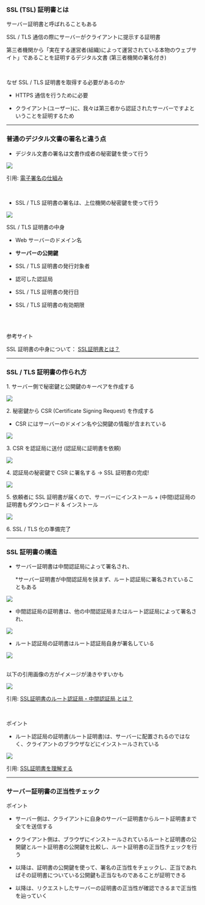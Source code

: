 ### SSL (TSL) 証明書とは

サーバー証明書と呼ばれることもある

SSL / TLS 通信の際にサーバーがクライアントに提示する証明書

第三者機関から「実在する運営者(組織)によって運営されている本物のウェブサイト」であることを証明するデジタル文書 (第三者機関の署名付き)

<br>

なぜ SSL / TLS 証明書を取得する必要があるのか

- HTTPS 通信を行うために必要

- クライアント(ユーザー)に、我々は第三者から認証されたサーバーですよということを証明するため

---

### 普通のデジタル文書の署名と違う点

- デジタル文書の署名は文書作成者の秘密鍵を使って行う

<img src="./img/Digital-Signature_1.gif" />

引用: [電子署名の仕組み](https://www.jipdec.or.jp/project/research/why-e-signature/PKI-crypto-mechanism.html)

<br>

- SSL / TLS 証明書の署名は、上位機関の秘密鍵を使って行う

<img src="./img/SSL-TLS-Certificate_1.png" />

<br>

SSL / TLS 証明書の中身

- Web サーバーのドメイン名

- **サーバーの公開鍵**  

- SSL / TLS 証明書の発行対象者

- 認可した認証局

- SSL / TLS 証明書の発行日

- SSL / TLS 証明書の有効期限

<br>
<br>

参考サイト

SSL 証明書の中身について： [SSL証明書とは？](https://www.cloudflare.com/ja-jp/learning/ssl/what-is-an-ssl-certificate/)

---

### SSL / TLS 証明書の作られ方

1\. サーバー側で秘密鍵と公開鍵のキーペアを作成する

<img src="./img/TLS-Certificate-Create_1.png" />

<br>

2\. 秘密鍵から CSR (Certificate Signing Request) を作成する

- CSR にはサーバーのドメイン名や公開鍵の情報が含まれている

<img src="./img/TLS-Certificate-Create_2.png" />

<br>

3\. CSR を認証局に送付 (認証局に証明書を依頼)

<img src="./img/TLS-Certificate-Create_3.png" />

<br>

4\. 認証局の秘密鍵で CSR に署名する -> SSL 証明書の完成!

<img src="./img/TLS-Certificate-Create_4.png" />

<br>

5\. 依頼者に SSL 証明書が届くので、サーバーにインストール + (中間)認証局の証明書もダウンロード & インストール

<img src="./img/TLS-Certificate-Create_5.png" />

<br>

6\. SSL / TLS 化の準備完了

---

### SSL 証明書の構造

- サーバー証明書は中間認証局によって署名され、

    *サーバー証明書が中間認証局を挟まず、ルート認証局に署名されていることもある

<img src="./img/TLS-Certificate-Layer_1.png" />

<br>

- 中間認証局の証明書は、他の中間認証局またはルート認証局によって署名され、

<img src="./img/TLS-Certificate-Layer_2.png" />

<br>

- ルート認証局の証明書はルート認証局自身が署名している

<img src="./img/TLS-Certificate-Layer_3.png" />

<br>
<br>

以下の引用画像の方がイメージが湧きやすいかも

<img src="./img/TLS-Certificate-Layer_4.png.webp" />

引用: [SSL証明書のルート認証局・中間認証局 とは？](https://qiita.com/miyuki_samitani/items/35941e2389b8f62625ad)

<br>

ポイント
- ルート認証局の証明書(ルート証明書)は、サーバーに配置されるのではなく、クライアントのブラウザなどにインストールされている

<img src="./img/TLS-Certificate-Layer_5.png" />

引用: [SSL証明書を理解する](https://blog.jbs.co.jp/entry/2024/05/10/091504)

---

### サーバー証明書の正当性チェック

ポイント

- サーバー側は、クライアントに自身のサーバー証明書からルート証明書まで全てを送信する

- クライアント側は、ブラウザにインストールされているルートと証明書の公開鍵とルート証明書の公開鍵を比較し、ルート証明書の正当性チェックを行う

- 以降は、証明書の公開鍵を使って、署名の正当性をチェックし、正当であればその証明書についている公開鍵も正当なものであることが証明できる

- 以降は、リクエストしたサーバーの証明書の正当性が確認できるまで正当性を辿っていく
